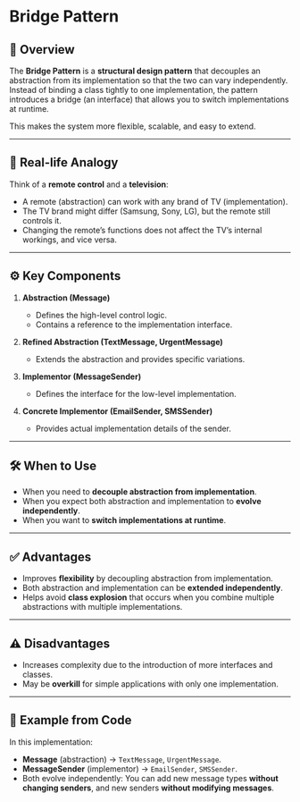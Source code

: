 # Bridge Pattern

## 📖 Overview

The **Bridge Pattern** is a **structural design pattern** that decouples an abstraction from its implementation so that the two can vary independently.
Instead of binding a class tightly to one implementation, the pattern introduces a bridge (an interface) that allows you to switch implementations at runtime.

This makes the system more flexible, scalable, and easy to extend.

---

## 🎯 Real-life Analogy

Think of a **remote control** and a **television**:

* A remote (abstraction) can work with any brand of TV (implementation).
* The TV brand might differ (Samsung, Sony, LG), but the remote still controls it.
* Changing the remote’s functions does not affect the TV’s internal workings, and vice versa.

---

## ⚙️ Key Components

1. **Abstraction (Message)**

   * Defines the high-level control logic.
   * Contains a reference to the implementation interface.

2. **Refined Abstraction (TextMessage, UrgentMessage)**

   * Extends the abstraction and provides specific variations.

3. **Implementor (MessageSender)**

   * Defines the interface for the low-level implementation.

4. **Concrete Implementor (EmailSender, SMSSender)**

   * Provides actual implementation details of the sender.

---

## 🛠️ When to Use

* When you need to **decouple abstraction from implementation**.
* When you expect both abstraction and implementation to **evolve independently**.
* When you want to **switch implementations at runtime**.

---

## ✅ Advantages

* Improves **flexibility** by decoupling abstraction from implementation.
* Both abstraction and implementation can be **extended independently**.
* Helps avoid **class explosion** that occurs when you combine multiple abstractions with multiple implementations.

---

## ⚠️ Disadvantages

* Increases complexity due to the introduction of more interfaces and classes.
* May be **overkill** for simple applications with only one implementation.

---

## 📌 Example from Code

In this implementation:

* **Message** (abstraction) → `TextMessage`, `UrgentMessage`.
* **MessageSender** (implementor) → `EmailSender`, `SMSSender`.
* Both evolve independently: You can add new message types **without changing senders**, and new senders **without modifying messages**.

